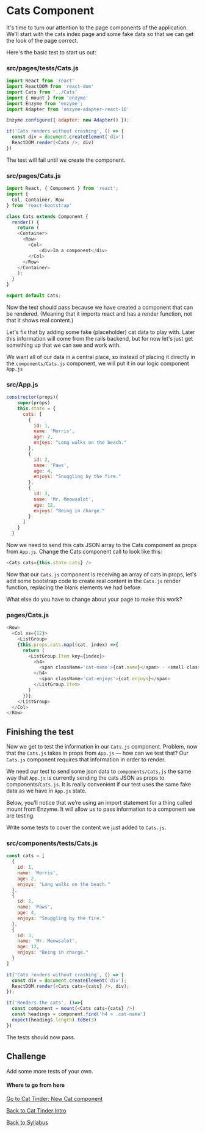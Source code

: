 # Cats Component

It's time to turn our attention to the page components of the application. We'll start with the cats index page and some fake data so that we can get the look of the page correct.

Here's the basic test to start us out:

### src/pages/__tests__/Cats.js

```javascript
import React from 'react'
import ReactDOM from 'react-dom'
import Cats from '../Cats'
import { mount } from 'enzyme'
import Enzyme from 'enzyme';
import Adapter from 'enzyme-adapter-react-16'

Enzyme.configure({ adapter: new Adapter() });

it('Cats renders without crashing', () => {
  const div = document.createElement('div')
  ReactDOM.render(<Cats />, div)
})
```

The test will fail until we create the component.

### src/pages/Cats.js

```javascript
import React, { Component } from 'react';
import {
  Col, Container, Row
} from 'react-bootstrap'

class Cats extends Component {
  render() {
    return (
	<Container>
      <Row>
        <Col>
    		<div>Im a component</div>
        </Col>
      </Row>
	</Container>
    );
  }
}

export default Cats;
```

Now the test should pass because we have created a component that can be rendered. (Meaning that it imports react and has a render function, not that it shows real content.)

Let's fix that by adding some fake (placeholder) cat data to play with. Later this information will come from the rails backend, but for now let's just get something up that we can see and work with.

We want all of our data in a central place, so instead of placing it directly in the ```components/Cats.js``` component, we will put it in our logic component ```App.js```

### src/App.js

```javascript
constructor(props){
    super(props)
    this.state = {
      cats: [
        {
          id: 1,
          name: 'Morris',
          age: 2,
          enjoys: "Long walks on the beach."
        },
        {
          id: 2,
          name: 'Paws',
          age: 4,
          enjoys: "Snuggling by the fire."
        },
        {
          id: 3,
          name: 'Mr. Meowsalot',
          age: 12,
          enjoys: "Being in charge."
        }
      ]
    }
  }
```

Now we need to send this cats JSON array to the Cats component as props from ```App.js```. Change the Cats component call to look like this:

```javascript
<Cats cats={this.state.cats} />
```

Now that our ```Cats.js``` component is receiving an array of cats in props, let's add some bootstrap code to create real content in the ```Cats.js``` render function, replacing the blank elements we had before.

What else do you have to change about your page to make this work?

### pages/Cats.js

```javascript
<Row>
  <Col xs={12}>
    <ListGroup>
    {this.props.cats.map((cat, index) =>{
      return (
        <ListGroup.Item key={index}>
          <h4>
            <span className='cat-name'>{cat.name}</span> - <small className='cat-age'>{cat.age} years old</small>
          </h4>
            <span className='cat-enjoys'>{cat.enjoys}</span>
          </ListGroup.Item>
        )
      })}
    </ListGroup>
  </Col>
</Row>
```

## Finishing the test

Now we get to test the information in our ```Cats.js``` component. Problem, now that the ```Cats.js``` takes in props from ```App.js``` — how can we test that? Our ```Cats.js``` component requires that information in order to render.

We need our test to send some json data to ```components/Cats.js``` the same way that ```App.js``` is currently sending the cats JSON as props to components/```Cats.js```. It is really convenient if our test uses the same fake data as we have in ```App.js``` state.

Below, you’ll notice that we’re using an import statement for a thing called mount from Enzyme. It will allow us to pass information to a component we are testing.

Write some tests to cover the content we just added to ```Cats.js```.

### src/components/__tests__/Cats.js

```javascript
const cats = [
  {
    id: 1,
    name: 'Morris',
    age: 2,
    enjoys: "Long walks on the beach."
  },
  {
    id: 2,
    name: 'Paws',
    age: 4,
    enjoys: "Snuggling by the fire."
  },
  {
    id: 3,
    name: 'Mr. Meowsalot',
    age: 12,
    enjoys: "Being in charge."
  }
]

it('Cats renders without crashing', () => {
  const div = document.createElement('div');
  ReactDOM.render(<Cats cats={cats} />, div);
});

it('Renders the cats', ()=>{
  const component = mount(<Cats cats={cats} />)
  const headings = component.find('h4 > .cat-name')
  expect(headings.length).toBe(3)
})
```

The tests should now pass.

## Challenge

Add some more tests of your own.

#### Where to go from here

[Go to Cat Tinder: New Cat component](./06cat_tinder_new_cats.md)

[Back to Cat Tinder Intro](./04cat_tinder_intro.md)

[Back to Syllabus](../../README.md)